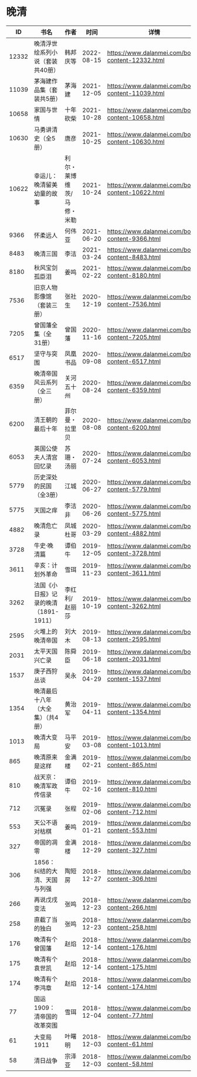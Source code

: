 # 晚清

| ID | 书名 | 作者 | 时间 | 详情 | 下载页面 | EPUB下载链接 | MOBI下载链接 | AZW3下载链接 |
| --- | --- | --- | --- | --- | --- | --- | --- | --- |
| 12332 | 晚清浮世绘系列小说（套装共40册） | 韩邦庆等 | 2022-08-15 | https://www.dalanmei.com/book-content-12332.html | https://www.dalanmei.com/download-book-12332.html | http://ct.dalanmei.com/f/31084289-771229623-9baf49 | http://ct.dalanmei.com/f/31084289-771241188-9bc91c | http://ct.dalanmei.com/f/31084289-771233296-c5b2bc |
| 11039 | 茅海建作品集（套装共5册） | 茅海建 | 2021-12-05 | https://www.dalanmei.com/book-content-11039.html | https://www.dalanmei.com/download-book-11039.html | http://ct.dalanmei.com/f/31084289-570166768-fa83f6 | http://ct.dalanmei.com/f/31084289-570320511-a33e8d | http://ct.dalanmei.com/f/31084289-571386693-39a323 |
| 10658 | 家国与世情 | 十年砍柴 | 2021-10-28 | https://www.dalanmei.com/book-content-10658.html | https://www.dalanmei.com/download-book-10658.html | http://ct.dalanmei.com/f/31084289-570150231-d76895 | http://ct.dalanmei.com/f/31084289-570357649-fc59be | http://ct.dalanmei.com/f/31084289-571405733-aedd6f |
| 10630 | 马勇讲清史（全5册） | 唐彦 | 2021-10-25 | https://www.dalanmei.com/book-content-10630.html | https://www.dalanmei.com/download-book-10630.html | http://ct.dalanmei.com/f/31084289-570152442-939a0b | http://ct.dalanmei.com/f/31084289-570357827-e91646 | http://ct.dalanmei.com/f/31084289-571406074-43096b |
| 10622 | 幸运儿：晚清留美幼童的故事 | 利尔・莱博维茨/马修・米勒 | 2021-10-24 | https://www.dalanmei.com/book-content-10622.html | https://www.dalanmei.com/download-book-10622.html | http://ct.dalanmei.com/f/31084289-570152670-636234 | http://ct.dalanmei.com/f/31084289-570357846-07e4b2 | http://ct.dalanmei.com/f/31084289-571406109-71315f |
| 9366 | 怀柔远人 | 何伟亚 | 2021-06-20 | https://www.dalanmei.com/book-content-9366.html | https://www.dalanmei.com/download-book-9366.html | http://ct.dalanmei.com/f/31084289-571727286-2a8af0 | http://ct.dalanmei.com/f/31084289-572092620-427a29 | http://ct.dalanmei.com/f/31084289-572114039-df0e34 |
| 8483 | 晚清三国 | 李洁 | 2021-03-24 | https://www.dalanmei.com/book-content-8483.html | https://www.dalanmei.com/download-book-8483.html | http://ct.dalanmei.com/f/31084289-571710133-481862 | http://ct.dalanmei.com/f/31084289-572115008-31a863 | http://ct.dalanmei.com/f/31084289-572135640-03aa4c |
| 8180 | 秋风宝剑孤臣泪 | 姜鸣 | 2021-02-22 | https://www.dalanmei.com/book-content-8180.html | https://www.dalanmei.com/download-book-8180.html | http://ct.dalanmei.com/f/31084289-571704431-6d992c | http://ct.dalanmei.com/f/31084289-572115745-849e6a | http://ct.dalanmei.com/f/31084289-572140325-2e45ad |
| 7536 | 旧京人物影像馆（套装三册） | 张社生 | 2020-12-19 | https://www.dalanmei.com/book-content-7536.html | https://www.dalanmei.com/download-book-7536.html | http://ct.dalanmei.com/f/31084289-571638421-98d279 | http://ct.dalanmei.com/f/31084289-572121056-a7f60f | http://ct.dalanmei.com/f/31084289-572182566-b5d6ac |
| 7205 | 曾国藩全集（全31册） | 曾国藩 | 2020-11-16 | https://www.dalanmei.com/book-content-7205.html | https://www.dalanmei.com/download-book-7205.html | http://ct.dalanmei.com/f/31084289-571533306-e56c25 | http://ct.dalanmei.com/f/31084289-571803210-6fdddb | http://ct.dalanmei.com/f/31084289-572195325-f1064e |
| 6517 | 坚守与突围 | 凤凰书品 | 2020-09-08 | https://www.dalanmei.com/book-content-6517.html | https://www.dalanmei.com/download-book-6517.html | http://ct.dalanmei.com/f/31084289-571551450-4b3bf5 | http://ct.dalanmei.com/f/31084289-571875295-df2cc3 | http://ct.dalanmei.com/f/31084289-572202208-beee4d |
| 6359 | 晚清帝国风云系列（全三册） | 关河五十州 | 2020-08-24 | https://www.dalanmei.com/book-content-6359.html | https://www.dalanmei.com/download-book-6359.html | http://ct.dalanmei.com/f/31084289-571555450-b4c894 | http://ct.dalanmei.com/f/31084289-571904999-8fbafe | http://ct.dalanmei.com/f/31084289-572202927-1c1c1f |
| 6200 | 清王朝的最后十年 | 菲尔曼・拉里贝 | 2020-08-08 | https://www.dalanmei.com/book-content-6200.html | https://www.dalanmei.com/download-book-6200.html | http://ct.dalanmei.com/f/31084289-571557669-44afe6 | http://ct.dalanmei.com/f/31084289-571916107-8a35a9 | http://ct.dalanmei.com/f/31084289-572203837-21b120 |
| 6053 | 英国公使夫人清宫回忆录 | 苏珊・汤丽 | 2020-07-24 | https://www.dalanmei.com/book-content-6053.html | https://www.dalanmei.com/download-book-6053.html | http://ct.dalanmei.com/f/31084289-571559769-195866 | http://ct.dalanmei.com/f/31084289-571982048-1196c6 | http://ct.dalanmei.com/f/31084289-572211879-6e3fc0 |
| 5779 | 历史深处的民国（全3册） | 江城 | 2020-06-27 | https://www.dalanmei.com/book-content-5779.html | https://www.dalanmei.com/download-book-5779.html | http://ct.dalanmei.com/f/31084289-571608952-704afd | http://ct.dalanmei.com/f/31084289-571735823-f4c3d4 | http://ct.dalanmei.com/f/31084289-571914015-ef64e5 |
| 5775 | 天国之痒 | 李洁非 | 2020-06-26 | https://www.dalanmei.com/book-content-5775.html | https://www.dalanmei.com/download-book-5775.html | http://ct.dalanmei.com/f/31084289-571608840-2ea1c4 | http://ct.dalanmei.com/f/31084289-571735939-83767e | http://ct.dalanmei.com/f/31084289-571914052-6e6e35 |
| 4882 | 晚清危亡录 | 凤城杜哥 | 2020-03-29 | https://www.dalanmei.com/book-content-4882.html | https://www.dalanmei.com/download-book-4882.html | http://ct.dalanmei.com/f/31084289-571594785-3f60e6 | http://ct.dalanmei.com/f/31084289-572123060-f4145e | http://ct.dalanmei.com/f/31084289-571981918-837106 |
| 3728 | 牛史·晚清篇 | 谭伯牛 | 2019-12-05 | https://www.dalanmei.com/book-content-3728.html | https://www.dalanmei.com/download-book-3728.html | http://ct.dalanmei.com/f/31084289-571550180-2a1eb9 | http://ct.dalanmei.com/f/31084289-571841969-124ea3 | http://ct.dalanmei.com/f/31084289-572066436-7009c2 |
| 3611 | 辛亥：计划外革命 | 雪珥 | 2019-11-23 | https://www.dalanmei.com/book-content-3611.html | https://www.dalanmei.com/download-book-3611.html | http://ct.dalanmei.com/f/31084289-571551180-68af2d | http://ct.dalanmei.com/f/31084289-571863095-c64b30 | http://ct.dalanmei.com/f/31084289-572068016-6466d7 |
| 3262 | 法国《小日报》记录的晚清（1891-1911） | 李红利/赵丽莎 | 2019-10-19 | https://www.dalanmei.com/book-content-3262.html | https://www.dalanmei.com/download-book-3262.html | http://ct.dalanmei.com/f/31084289-571557271-191cba | http://ct.dalanmei.com/f/31084289-571914816-655753 | http://ct.dalanmei.com/f/31084289-572074208-dda414 |
| 2595 | 火堆上的晚清帝国 | 刘大木 | 2019-08-13 | https://www.dalanmei.com/book-content-2595.html | https://www.dalanmei.com/download-book-2595.html | http://ct.dalanmei.com/f/31084289-571583120-2f58f0 | http://ct.dalanmei.com/f/31084289-571736208-53a831 | http://ct.dalanmei.com/f/31084289-571856108-f318ab |
| 2031 | 太平天国兴亡录 | 陈舜臣 | 2019-06-18 | https://www.dalanmei.com/book-content-2031.html |  |  |  |  |
| 1537 | 庚子西狩丛谈 | 吴永 | 2019-04-29 | https://www.dalanmei.com/book-content-1537.html | https://www.dalanmei.com/download-book-1537.html | http://ct.dalanmei.com/f/31084289-571526133-3c96ed | http://ct.dalanmei.com/f/31084289-571781005-d0a334 | http://ct.dalanmei.com/f/31084289-571880796-c4ba58 |
| 1354 | 晚清最后十八年（大全集）（共4册） | 黄治军 | 2019-04-11 | https://www.dalanmei.com/book-content-1354.html | https://www.dalanmei.com/download-book-1354.html | http://ct.dalanmei.com/f/31084289-571423749-346a23 | http://ct.dalanmei.com/f/31084289-571782503-cf0a88 | http://ct.dalanmei.com/f/31084289-571883603-2ca152 |
| 1013 | 晚清大变局 | 马平安 | 2019-03-08 | https://www.dalanmei.com/book-content-1013.html |  |  |  |  |
| 865 | 晚清原来是这样 | 金满楼 | 2019-02-21 | https://www.dalanmei.com/book-content-865.html | https://www.dalanmei.com/download-book-865.html | http://ct.dalanmei.com/f/31084289-595858138-3a6d1c | http://ct.dalanmei.com/f/31084289-595860389-01754b | http://ct.dalanmei.com/f/31084289-595860027-b25e91 |
| 810 | 战天京：晚清军政传信录 | 谭伯牛 | 2019-02-16 | https://www.dalanmei.com/book-content-810.html | https://www.dalanmei.com/download-book-810.html | http://ct.dalanmei.com/f/31084289-582938349-af0103 | http://ct.dalanmei.com/f/31084289-582969003-d338e3 | http://ct.dalanmei.com/f/31084289-582939069-dc5233 |
| 712 | 沉冤录 | 张程 | 2019-02-06 | https://www.dalanmei.com/book-content-712.html | https://www.dalanmei.com/download-book-712.html | http://ct.dalanmei.com/f/31084289-571452384-d2ee61 | http://ct.dalanmei.com/f/31084289-571786454-c2c52f | http://ct.dalanmei.com/f/31084289-571885670-8dc9ef |
| 553 | 天公不语对枯棋 | 姜鸣 | 2019-01-21 | https://www.dalanmei.com/book-content-553.html | https://www.dalanmei.com/download-book-553.html | http://ct.dalanmei.com/f/31084289-571453584-e0863c | http://ct.dalanmei.com/f/31084289-571787229-255a36 | http://ct.dalanmei.com/f/31084289-571886805-db8e6e |
| 327 | 帝国的凋零 | 金满楼 | 2018-12-29 | https://www.dalanmei.com/book-content-327.html | https://www.dalanmei.com/download-book-327.html | http://ct.dalanmei.com/f/31084289-571456199-fd80ea | http://ct.dalanmei.com/f/31084289-571788471-de7ba3 | http://ct.dalanmei.com/f/31084289-571891203-a8dbd4 |
| 306 | 1856：纠结的大清、天国与列强 | 陶短房 | 2018-12-27 | https://www.dalanmei.com/book-content-306.html | https://www.dalanmei.com/download-book-306.html | http://ct.dalanmei.com/f/31084289-571456373-93261c | http://ct.dalanmei.com/f/31084289-571788645-09da0f | http://ct.dalanmei.com/f/31084289-571892336-a7a1bf |
| 266 | 再说戊戌变法 | 张鸣 | 2018-12-23 | https://www.dalanmei.com/book-content-266.html | https://www.dalanmei.com/download-book-266.html | http://ct.dalanmei.com/f/31084289-571456740-646133 | http://ct.dalanmei.com/f/31084289-571789299-4170c1 | http://ct.dalanmei.com/f/31084289-571894392-9db765 |
| 258 | 直截了当的独白 | 张鸣 | 2018-12-23 | https://www.dalanmei.com/book-content-258.html | https://www.dalanmei.com/download-book-258.html | http://ct.dalanmei.com/f/31084289-571456761-f61e28 | http://ct.dalanmei.com/f/31084289-571789330-95cb79 | http://ct.dalanmei.com/f/31084289-571894444-945e6f |
| 176 | 晚清有个曾国藩 | 赵焰 | 2018-12-14 | https://www.dalanmei.com/book-content-176.html | https://www.dalanmei.com/download-book-176.html | http://ct.dalanmei.com/f/31084289-571457395-3e30d5 | http://ct.dalanmei.com/f/31084289-571790456-b2a123 | http://ct.dalanmei.com/f/31084289-571896505-cf9915 |
| 175 | 晚清有个袁世凯 | 赵焰 | 2018-12-14 | https://www.dalanmei.com/book-content-175.html | https://www.dalanmei.com/download-book-175.html | http://ct.dalanmei.com/f/31084289-571457402-99e081 | http://ct.dalanmei.com/f/31084289-571790458-3bf381 | http://ct.dalanmei.com/f/31084289-571896515-50eec0 |
| 174 | 晚清有个李鸿章 | 赵焰 | 2018-12-14 | https://www.dalanmei.com/book-content-174.html | https://www.dalanmei.com/download-book-174.html | http://ct.dalanmei.com/f/31084289-571457408-50000b | http://ct.dalanmei.com/f/31084289-571790464-223bd8 | http://ct.dalanmei.com/f/31084289-571896555-ce0913 |
| 77 | 国运1909：清帝国的改革突围 | 雪珥 | 2018-12-04 | https://www.dalanmei.com/book-content-77.html | https://www.dalanmei.com/download-book-77.html | http://ct.dalanmei.com/f/31084289-571458459-29593b | http://ct.dalanmei.com/f/31084289-571791542-57d206 | http://ct.dalanmei.com/f/31084289-571900653-0cff14 |
| 61 | 大变局1911 | 叶曙明 | 2018-12-03 | https://www.dalanmei.com/book-content-61.html | https://www.dalanmei.com/download-book-61.html | http://ct.dalanmei.com/f/31084289-571458599-ca6de8 | http://ct.dalanmei.com/f/31084289-571791773-357ef0 | http://ct.dalanmei.com/f/31084289-571901489-b16f20 |
| 58 | 清日战争 | 宗泽亚 | 2018-12-03 | https://www.dalanmei.com/book-content-58.html | https://www.dalanmei.com/download-book-58.html | http://ct.dalanmei.com/f/31084289-571458610-0e5508 | http://ct.dalanmei.com/f/31084289-571791810-fcb4fd | http://ct.dalanmei.com/f/31084289-571901591-899bc7 |
